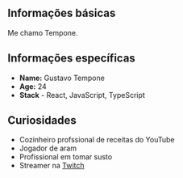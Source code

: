 ## Informações básicas

Me chamo Tempone. 

## Informações específicas

* **Name:** Gustavo Tempone 
* **Age:** 24 
* **Stack** - React, JavaScript, TypeScript

## Curiosidades 

* Cozinheiro profssional de receitas do YouTube
* Jogador de aram
* Profissional em tomar susto
* Streamer na [Twitch](https://www.twitch.tv/temppone)
